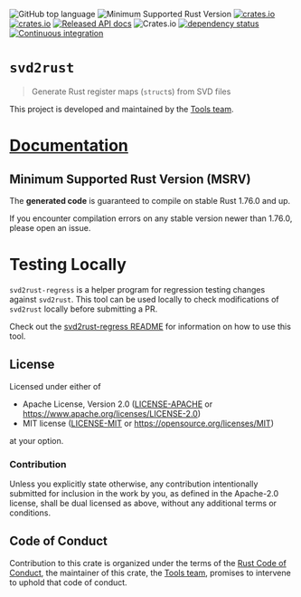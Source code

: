 ![GitHub top language](https://img.shields.io/github/languages/top/rust-embedded/svd2rust)
![Minimum Supported Rust Version](https://img.shields.io/badge/rustc-1.74+-blue.svg)
[![crates.io](https://img.shields.io/crates/v/svd2rust.svg)](https://crates.io/crates/svd2rust)
[![crates.io](https://img.shields.io/crates/d/svd2rust.svg)](https://crates.io/crates/svd2rust)
[![Released API docs](https://docs.rs/svd2rust/badge.svg)](https://docs.rs/svd2rust)
![Crates.io](https://img.shields.io/crates/l/svd2rust)
[![dependency status](https://deps.rs/repo/github/rust-embedded/svd2rust/status.svg)](https://deps.rs/repo/github/rust-embedded/svd2rust)
[![Continuous integration](https://github.com/rust-embedded/svd2rust/workflows/Continuous%20integration/badge.svg)](https://github.com/rust-embedded/svd2rust)

# `svd2rust`

> Generate Rust register maps (`struct`s) from SVD files

This project is developed and maintained by the [Tools team][team].

# [Documentation](https://docs.rs/svd2rust)

## Minimum Supported Rust Version (MSRV)

The **generated code** is guaranteed to compile on stable Rust 1.76.0 and up.

If you encounter compilation errors on any stable version newer than 1.76.0, please open an issue.

# Testing Locally

`svd2rust-regress` is a helper program for regression testing changes against `svd2rust`. This tool can be used locally to check modifications of `svd2rust` locally before submitting a PR.

Check out the [svd2rust-regress README](ci/svd2rust-regress/README.md) for information on how to use this tool.

## License

Licensed under either of

- Apache License, Version 2.0 ([LICENSE-APACHE](LICENSE-APACHE) or
  https://www.apache.org/licenses/LICENSE-2.0)
- MIT license ([LICENSE-MIT](LICENSE-MIT) or https://opensource.org/licenses/MIT)

at your option.

### Contribution

Unless you explicitly state otherwise, any contribution intentionally submitted for inclusion in the
work by you, as defined in the Apache-2.0 license, shall be dual licensed as above, without any
additional terms or conditions.

## Code of Conduct

Contribution to this crate is organized under the terms of the [Rust Code of
Conduct][CoC], the maintainer of this crate, the [Tools team][team], promises
to intervene to uphold that code of conduct.

[CoC]: CODE_OF_CONDUCT.md
[team]: https://github.com/rust-embedded/wg#the-tools-team
